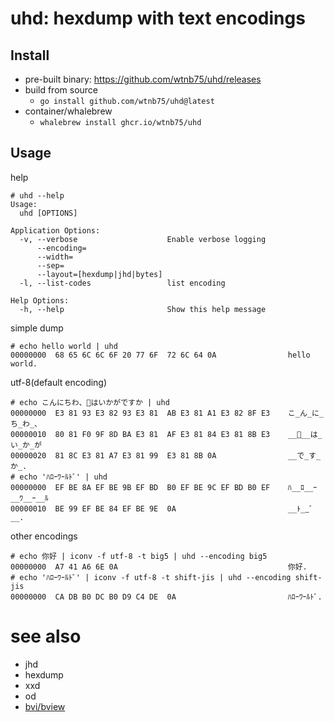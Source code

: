 # uhd: hexdump with text encodings

## Install

- pre-built binary: <https://github.com/wtnb75/uhd/releases>
- build from source
    - `go install github.com/wtnb75/uhd@latest`
- container/whalebrew
    - `whalebrew install ghcr.io/wtnb75/uhd`

## Usage

help

```plaintext
# uhd --help
Usage:
  uhd [OPTIONS]

Application Options:
  -v, --verbose                    Enable verbose logging
      --encoding=
      --width=
      --sep=
      --layout=[hexdump|jhd|bytes]
  -l, --list-codes                 list encoding

Help Options:
  -h, --help                       Show this help message
```

simple dump

```plaintext
# echo hello world | uhd
00000000  68 65 6C 6C 6F 20 77 6F  72 6C 64 0A                hello world.
```

utf-8(default encoding)

```plaintext
# echo こんにちわ、🍺はいかがですか | uhd
00000000  E3 81 93 E3 82 93 E3 81  AB E3 81 A1 E3 82 8F E3    こ_ん_に_ち_わ_、
00000010  80 81 F0 9F 8D BA E3 81  AF E3 81 84 E3 81 8B E3    __🍺__は_い_か_が
00000020  81 8C E3 81 A7 E3 81 99  E3 81 8B 0A                __で_す_か_.
# echo 'ﾊﾛｰﾜｰﾙﾄﾞ' | uhd
00000000  EF BE 8A EF BE 9B EF BD  B0 EF BE 9C EF BD B0 EF    ﾊ__ﾛ__ｰ__ﾜ__ｰ__ﾙ
00000010  BE 99 EF BE 84 EF BE 9E  0A                         __ﾄ__ﾞ__.
```

other encodings

```plaintext
# echo 你好 | iconv -f utf-8 -t big5 | uhd --encoding big5
00000000  A7 41 A6 6E 0A                                      你好.
# echo 'ﾊﾛｰﾜｰﾙﾄﾞ' | iconv -f utf-8 -t shift-jis | uhd --encoding shift-jis
00000000  CA DB B0 DC B0 D9 C4 DE  0A                         ﾊﾛｰﾜｰﾙﾄﾞ.
```

# see also

- jhd
- hexdump
- xxd
- od
- [bvi/bview](https://bvi.sourceforge.net/)
